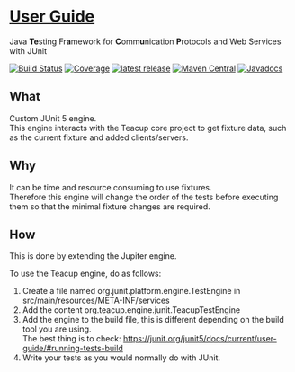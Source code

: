 # [User Guide](https://henryssondaniel.github.io/teacup.github.io/)
Java **Te**sting Fr**a**mework for **C**omm**u**nication **P**rotocols and Web Services with JUnit

[![Build Status](https://travis-ci.com/HenryssonDaniel/teacup-java-engine-junit.svg?branch=master)](https://travis-ci.com/HenryssonDaniel/teacup-java-engine-junit)
[![Coverage](https://sonarcloud.io/api/project_badges/measure?project=HenryssonDaniel_teacup-java-engine-junit&metric=coverage)](https://sonarcloud.io/dashboard?id=HenryssonDaniel_teacup-java-engine-junit)
[![latest release](https://img.shields.io/badge/release%20notes-1.1.1-yellow.svg)](https://github.com/HenryssonDaniel/teacup-java-engine-junit/blob/master/doc/release-notes/official.md)
[![Maven Central](https://img.shields.io/maven-central/v/io.github.henryssondaniel.teacup.engine/junit.svg)](http://search.maven.org/#search%7Cgav%7C1%7Cg%3A%22io.github.henryssondaniel.teacup.engine%22%20AND%20a%3A%22junit%22)
[![Javadocs](https://www.javadoc.io/badge/io.github.henryssondaniel.teacup.engine/junit.svg)](https://www.javadoc.io/doc/io.github.henryssondaniel.teacup.engine/junit)
## What ##
Custom JUnit 5 engine.  
This engine interacts with the Teacup core project to get fixture data, such as the current fixture and added clients/servers.
## Why ##
It can be time and resource consuming to use fixtures.  
Therefore this engine will change the order of the tests before executing them so that the minimal fixture changes are required.
## How ##
This is done by extending the Jupiter engine.  

To use the Teacup engine, do as follows:
1. Create a file named org.junit.platform.engine.TestEngine in src/main/resources/META-INF/services
1. Add the content org.teacup.engine.junit.TeacupTestEngine
1. Add the engine to the build file, this is different depending on the build tool you are using.  
The best thing is to check: https://junit.org/junit5/docs/current/user-guide/#running-tests-build
1. Write your tests as you would normally do with JUnit.